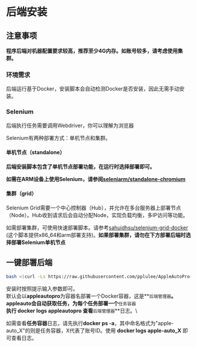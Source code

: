 # 后端安装

## 注意事项

**程序后端对机器配置要求较高，推荐至少4G内存。如账号较多，请考虑使用集群。**

### 环境需求

后端运行基于Docker，安装脚本会自动检测Docker是否安装，因此无需手动安装。

### Selenium

后端执行任务需要调用Webdriver，你可以理解为浏览器

Selenium有两种部署方式：单机节点和集群。

#### 单机节点（standalone）

**后端安装脚本包含了单机节点部署功能，在运行时选择部署即可。**

**如需在ARM设备上使用Selenium，请参阅**[**seleniarm/standalone-chromium**](https://hub.docker.com/r/seleniarm/standalone-chromium)

#### 集群（grid）

Selenium Grid需要一个中心控制器（Hub），并允许在多台服务器上部署节点（Node）。Hub收到请求后会自动分配Node，实现负载均衡，多IP访问等功能。

如需部署集群，可使用快速部署脚本。请参考[sahuidhsu/selenium-grid-docker](https://github.com/sahuidhsu/selenium-grid-docker) (这个脚本提供x86\_64和arm部署支持)。**如果部署集群，请勿在下方部署后端时选择部署Selenium单机节点**

## 一键部署后端

```bash
bash <(curl -Ls https://raw.githubusercontent.com/pplulee/AppleAutoPro-Backend/main/install.sh)
```

安装时按照提示输入参数即可。\
默认会以**appleautopro**为容器名部署一个Docker容器，这是**`后端管理器`**。\
appleauto会自动获取任务，为每个任务部署一个**`任务容器`**\
执行 **docker logs appleautopro** 查看**`后端管理器`**日志。\


如需查看**任务容器**日志，请先执行**docker ps -a**，其中命名格式为"apple-auto\_X"的则是任务容器，X代表了账号ID。使用 **docker logs apple-auto\_X** 即可查看日志。

